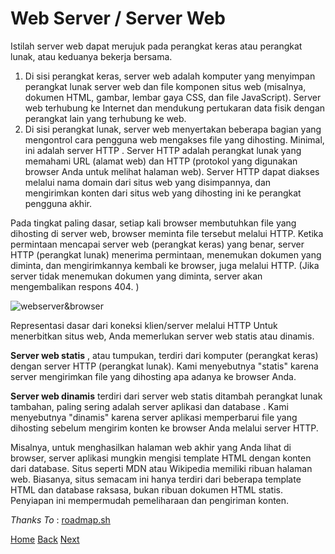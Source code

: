 # Web Server / Server Web

Istilah server web dapat merujuk pada perangkat keras atau perangkat lunak, atau keduanya bekerja bersama.

1. Di sisi perangkat keras, server web adalah komputer yang menyimpan perangkat lunak server web dan file komponen situs web (misalnya, dokumen HTML, gambar, lembar gaya CSS, dan file JavaScript). Server web terhubung ke Internet dan mendukung pertukaran data fisik dengan perangkat lain yang terhubung ke web.
2. Di sisi perangkat lunak, server web menyertakan beberapa bagian yang mengontrol cara pengguna web mengakses file yang dihosting. Minimal, ini adalah server HTTP . Server HTTP adalah perangkat lunak yang memahami URL (alamat web) dan HTTP (protokol yang digunakan browser Anda untuk melihat halaman web). Server HTTP dapat diakses melalui nama domain dari situs web yang disimpannya, dan mengirimkan konten dari situs web yang dihosting ini ke perangkat pengguna akhir.

Pada tingkat paling dasar, setiap kali browser membutuhkan file yang dihosting di server web, browser meminta file tersebut melalui HTTP. Ketika permintaan mencapai server web (perangkat keras) yang benar, server HTTP (perangkat lunak) menerima permintaan, menemukan dokumen yang diminta, dan mengirimkannya kembali ke browser, juga melalui HTTP. (Jika server tidak menemukan dokumen yang diminta, server akan mengembalikan respons 404. )

![webserver&browser](https://developer.mozilla.org/en-US/docs/Learn/Common_questions/Web_mechanics/What_is_a_web_server/web-server.svg)

Representasi dasar dari koneksi klien/server melalui HTTP
Untuk menerbitkan situs web, Anda memerlukan server web statis atau dinamis.

**Server web statis** , atau tumpukan, terdiri dari komputer (perangkat keras) dengan server HTTP (perangkat lunak). Kami menyebutnya "statis" karena server mengirimkan file yang dihosting apa adanya ke browser Anda.

**Server web dinamis** terdiri dari server web statis ditambah perangkat lunak tambahan, paling sering adalah server aplikasi dan database . Kami menyebutnya "dinamis" karena server aplikasi memperbarui file yang dihosting sebelum mengirim konten ke browser Anda melalui server HTTP.

Misalnya, untuk menghasilkan halaman web akhir yang Anda lihat di browser, server aplikasi mungkin mengisi template HTML dengan konten dari database. Situs seperti MDN atau Wikipedia memiliki ribuan halaman web. Biasanya, situs semacam ini hanya terdiri dari beberapa template HTML dan database raksasa, bukan ribuan dokumen HTML statis. Penyiapan ini mempermudah pemeliharaan dan pengiriman konten.




*Thanks To* : [roadmap.sh](https://roadmap.sh/)

[Home](README.md)
[Back](3_website_dan_halaman_web.md)
[Next](5_web_browser.md)
